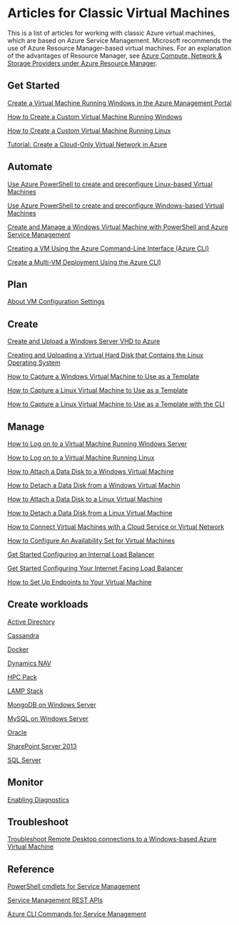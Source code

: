 <properties
	pageTitle="Articles for Classic Virtual Machines | Microsoft Azure"
	description="Lists the articles to help you create and manage Azure Service Management-based (classic) virtual machines."
	services="virtual-machines"
	documentationCenter=""
	authors="dlepow"
	manager="timlt"
	editor=""
	tags="azure-service-management"/>

<tags
	ms.service="virtual-machines"
	ms.devlang="na"
	ms.topic="article"
	ms.tgt_pltfrm="vm-windows"
	ms.workload="infrastructure-services"
	ms.date="06/25/2015"
	ms.author="danlep"/>

# Articles for Classic Virtual Machines
This is a list of articles for working with classic Azure virtual machines, which are based on Azure Service Management. Microsoft recommends the use of Azure Resource Manager-based virtual machines. For an explanation of the advantages of Resource Manager, see [Azure Compute, Network & Storage Providers under Azure Resource Manager](virtual-machines-azurerm-versus-azuresm.md).

## Get Started

[Create a Virtual Machine Running Windows in the Azure Management Portal](virtual-machines-windows-tutorial-classic-portal.md)

[How to Create a Custom Virtual Machine Running Windows](virtual-machines-windows-create-custom.md)

[How to Create a Custom Virtual Machine Running Linux](virtual-machines-linux-create-custom.md)

[Tutorial: Create a Cloud-Only Virtual Network in Azure](create-virtual-network.md)

## Automate

[Use Azure PowerShell to create and preconfigure Linux-based Virtual Machines](virtual-machines-ps-create-preconfigure-linux-vms.md)

[Use Azure PowerShell to create and preconfigure Windows-based Virtual Machines](virtual-machines-ps-create-preconfigure-windows-vms.md)

[Create and Manage a Windows Virtual Machine with PowerShell and Azure Service Management](virtual-machines-create-windows-powershell-service-manager.md)

[Creating a VM Using the Azure Command-Line Interface (Azure CLI)](virtual-machines-xplat-getting-started.md)

[Create a Multi-VM Deployment Using the Azure CLI)](virtual-machines-create-multi-vm-deployment-xplat-cli.md)

## Plan

[About VM Configuration Settings](https://msdn.microsoft.com/library/azure/dn763935.aspx)

## Create

[Create and Upload a Windows Server VHD to Azure](virtual-machines-create-upload-vhd-windows-server.md)

[Creating and Uploading a Virtual Hard Disk that Contains the Linux Operating System](virtual-machines-linux-create-upload-vhd.md)

[How to Capture a Windows Virtual Machine to Use as a Template](virtual-machines-capture-image-windows-server.md)


[How to Capture a Linux Virtual Machine to Use as a Template](virtual-machines-linux-capture-image.md)

[How to Capture a Linux Virtual Machine to Use as a Template with the CLI](virtual-machines-vm-capture-image-cli.md)


## Manage

[How to Log on to a Virtual Machine Running Windows Server](virtual-machines-log-on-windows-server.md)

[How to Log on to a Virtual Machine Running Linux](virtual-machines-linux-how-to-log-on.md)

[How to Attach a Data Disk to a Windows Virtual Machine](storage-windows-attach-disk.md)

[How to Detach a Data Disk from a Windows Virtual Machin](storage-windows-detach-disk.md)

[How to Attach a Data Disk to a Linux Virtual Machine](virtual-machines-linux-how-to-attach-disk.md)

[How to Detach a Data Disk from a Linux Virtual Machine](virtual-machines-linux-how-to-detach-disk.md)

[How to Connect Virtual Machines with a Cloud Service or Virtual Network](cloud-services-connect-virtual-machine.md)

[How to Configure An Availability Set for Virtual Machines](virtual-machines-how-to-configure-availability.md)

[Get Started Configuring an Internal Load Balancer](../load-balancer/load-balancer-internal-getstarted.md)

[Get Started Configuring Your Internet Facing Load Balancer](../load-balancer/load-balancer-internet-getstarted.md)

[How to Set Up Endpoints to Your Virtual Machine](virtual-machines-set-up-endpoints.md)

## Create workloads

[Active Directory](https://msdn.microsoft.com/library/azure/jj156090.aspx)

[Cassandra](virtual-machines-linux-nodejs-running-cassandra.md)

[Docker](virtual-machines-docker-with-xplat-cli.md)

[Dynamics NAV](https://msdn.microsoft.com/library/azure/dn168977.aspx)

[HPC Pack](https://msdn.microsoft.com/library/azure/dn518135.aspx)

[LAMP Stack](virtual-machines-linux-install-lamp-stack.md)

[MongoDB on Windows Server](virtual-machines-install-mongodb-windows-server.md)

[MySQL on Windows Server](virtual-machines-mysql-windows-server-2008r2.md)

[Oracle](virtual-machines-oracle-azure-virtual-machines.md)

[SharePoint Server 2013](virtual-machines-workload-intranet-sharepoint-farm.md)

[SQL Server](virtual-machines-sql-server-infrastructure-services.md)

## Monitor

[Enabling Diagnostics](../cloud-services/cloud-services-dotnet-diagnostics.md)

## Troubleshoot

[Troubleshoot Remote Desktop connections to a Windows-based Azure Virtual Machine](virtual-machines-troubleshoot-remote-desktop-connections.md)

## Reference

[PowerShell cmdlets for Service Management](https://msdn.microsoft.com/library/azure/dn708504.aspx)

[Service Management REST APIs](https://msdn.microsoft.com/library/azure/ee460799.aspx)

[Azure CLI Commands for Service Management](../virtual-machines-command-line-tools.md)
